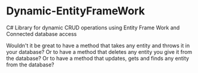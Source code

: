 Dynamic-EntityFrameWork
=======================

C# Library for dynamic CRUD operations using Entity Frame Work and  Connected database access

Wouldn't it be great to have a method that takes any entity and throws it in your database?
Or to have a method that deletes any entity you give it from the database?
Or to have a method that updates, gets and finds any entity from the database?
